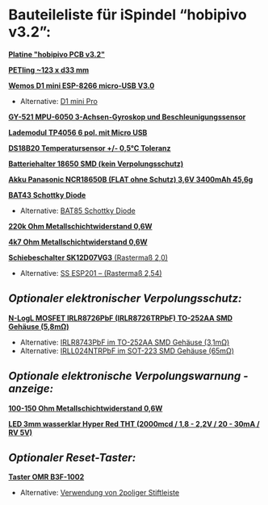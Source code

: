 # Bauteileliste für iSpindel “hobipivo v3.2”:
 
 [**Platine "hobipivo PCB v3.2"**](https://hobbybrauer.de/forum/viewtopic.php?p=437660#p437660)

[**PETling ~123 x d33 mm**](https://www.ebay.de/itm/133422810230?hash=item1f109e8476:g:xscAAOSwPYZU36py)

[**Wemos D1 mini ESP-8266 micro-USB V3.0**](https://www.amazon.de/dp/B08BTYHJM1/)
  - Alternative: [D1 mini Pro](https://www.reichelt.de/at/de/d1-mini-pro-esp8266-cp2104-d1-mini-pro-p266066.html?&trstct=pos_2&nbc=1)

[**GY-521 MPU-6050 3-Achsen-Gyroskop und Beschleunigungssensor**](https://www.reichelt.de/at/de/entwicklerboards-beschleunigung-gyroskop-3-achsen-mpu-6050-debo-sens-3axis-p253987.html?&trstct=pos_0&nbc=1)

[**Lademodul TP4056 6 pol. mit Micro USB**](https://www.reichelt.de/entwicklerboards-ladeplatine-fuer-3-7v-li-akkus-usb-c-1a-debo1-3-7li-1-0a-p291398.html?CCOUNTRY=445&LANGUAGE=de&GROUP=T9J&START=0&SORT=artnr&OFFSET=16&nbc=1&&r=1)

[**DS18B20 Temperatursensor +/- 0,5°C Toleranz**](https://www.reichelt.de/at/de/digital-thermometer-1-wire--0-5-c-to-92-ds-18b20-p58169.html?&trstct=pos_0&nbc=1)

[**Batteriehalter 18650 SMD (kein Verpolungsschutz)**](https://www.reichelt.de/at/de/batteriehalter-fuer-1-18650-keystone-1042-p213369.html?&trstct=pos_1&nbc=1)

[**Akku Panasonic NCR18650B (FLAT ohne Schutz) 3,6V 3400mAh 45,6g**](https://www.reichelt.de/at/de/industriezelle-18650-3-6-v-3400-mah-ungeschuetzt-2er-pack-pan-18650-b-p261047.html?search=+NCR18650B&&r=1)

[**BAT43 Schottky Diode**](https://www.reichelt.de/at/de/schottkydiode-30-v-0-2-a-do-35-bat-43-p4851.html?&trstct=pos_0&nbc=1)
- Alternative: [BAT85 Schottky Diode](https://www.reichelt.at/at/de/index.html?ACTION=446&LA=446&nbc=1&q=bat85)

[**220k Ohm Metallschichtwiderstand 0,6W**](https://www.reichelt.de/at/de/widerstand-metallschicht-220-kohm-0207-0-6-w-1--metall-220k-p11628.html?search=220k++Metallschichtwiderstand+0%2C6W&&r=1)

[**4k7 Ohm Metallschichtwiderstand 0,6W**](https://www.reichelt.de/at/de/widerstand-metallschicht-4-70-kohm-0207-0-6-w-1--metall-4-70k-p11784.html?&trstct=pos_0&nbc=1)

[**Schiebeschalter SK12D07VG3** (Rastermaß 2,0)](https://www.amazon.de/50-pcs-Position-Switch-rechts-Winkel/dp/B007QAJF4O/ref=pd_sbs_3/258-8204992-6770268?pd_rd_w=GQMP6&pf_rd_p=b1c388c3-48c2-4960-8532-fa8f1477aee9&pf_rd_r=XVTDM18EXMC9M5ZJ66PX&pd_rd_r=279863d4-159d-4059-a86e-b8b5d3dcb9d6&pd_rd_wg=iqLwO&pd_rd_i=B007QAJF4O&psc=1)
- Alternative: [SS ESP201 – (Rastermaß 2,54)](https://www.reichelt.de/at/de/schiebeschalter-1x-um-liegend-print-rm-2-54-ss-esp201-p112179.html?search=ESP201&&r=1)

## *Optionaler elektronischer Verpolungsschutz:*
[**N-LogL MOSFET IRLR8726PbF (IRLR8726TRPbF) TO-252AA SMD Gehäuse (5,8mΩ)**](https://www.reichelt.de/at/de/mosfet-n-logl-30v-86a-0-0058r-to252aa-irlr8726pbf-p254838.html?search=IRLR8726PbF&&r=1)
 - Alternative: [IRLR8743PbF im TO-252AA SMD Gehäuse (3,1mΩ)](https://www.reichelt.at/at/de/index.html?ACTION=446&LA=446&nbc=1&q=irlr8743pbf)  
 - Alternative: [IRLL024NTRPbF im SOT-223 SMD Gehäuse (65mΩ)](https://www.reichelt.at/at/de/index.html?ACTION=446&LA=446&nbc=1&q=irll024ntrpbf)


## *Optionale elektronische Verpolungswarnung -anzeige:*
[**100-150 Ohm Metallschichtwiderstand 0,6W**](https://www.reichelt.de/at/de/widerstand-metallschicht-100-ohm-0207-0-6-w-1--metall-100-p11457.html?search=100R+Metallschichtwiderstand+0%2C6W&&r=1)

[**LED 3mm wasserklar Hyper Red THT (2000mcd / 1,8 - 2,2V / 20 - 30mA / RV 5V)**](https://www.reichelt.de/at/de/led-3-mm-bedrahtet-hyper-rot-2000-mcd-34--led-3-2000-rt-p156311.html?search=LED+3-2000+RT&&r=1)

## *Optionaler Reset-Taster:*
[**Taster OMR B3F-1002**]( https://www.reichelt.de/at/de/kurzhubtaster-b3f-serie-1-no-24-v-dc-50-ma-omr-b3f-1002-p258312.html?search=OMR+B3F-1002&&r=1)
 - Alternative: [Verwendung von 2poliger Stiftleiste]()

